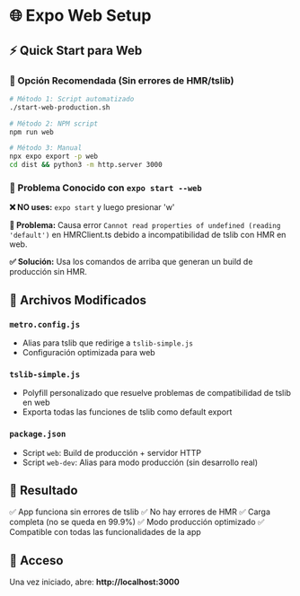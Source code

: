 # 🌐 Expo Web Setup

## ⚡ Quick Start para Web

### 🎯 Opción Recomendada (Sin errores de HMR/tslib)

```bash
# Método 1: Script automatizado
./start-web-production.sh

# Método 2: NPM script
npm run web

# Método 3: Manual
npx expo export -p web
cd dist && python3 -m http.server 3000
```

### 🚨 Problema Conocido con `expo start --web`

**❌ NO uses:** `expo start` y luego presionar 'w'

**🐛 Problema:** Causa error `Cannot read properties of undefined (reading 'default')` en HMRClient.ts debido a incompatibilidad de tslib con HMR en web.

**✅ Solución:** Usa los comandos de arriba que generan un build de producción sin HMR.

## 🔧 Archivos Modificados

### `metro.config.js`

- Alias para tslib que redirige a `tslib-simple.js`
- Configuración optimizada para web

### `tslib-simple.js`

- Polyfill personalizado que resuelve problemas de compatibilidad de tslib en web
- Exporta todas las funciones de tslib como default export

### `package.json`

- Script `web`: Build de producción + servidor HTTP
- Script `web-dev`: Alias para modo producción (sin desarrollo real)

## 🌟 Resultado

✅ App funciona sin errores de tslib
✅ No hay errores de HMR
✅ Carga completa (no se queda en 99.9%)
✅ Modo producción optimizado
✅ Compatible con todas las funcionalidades de la app

## 📱 Acceso

Una vez iniciado, abre: **http://localhost:3000**
